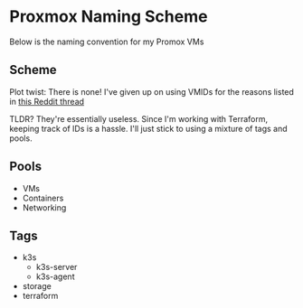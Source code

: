 # Proxmox Naming Scheme

Below is the naming convention for my Promox VMs

## Scheme

Plot twist: There is none! I've given up on using VMIDs for the reasons listed in [this Reddit thread](https://www.reddit.com/r/Proxmox/comments/xd5oxy/ids_and_naming_convention_what_is_the_best/)

TLDR? They're essentially useless. Since I'm working with Terraform, keeping track of IDs is a hassle. I'll just stick to using a mixture of tags and pools.

## Pools

- VMs
- Containers
- Networking

## Tags

- k3s
  - k3s-server
  - k3s-agent
- storage
- terraform
